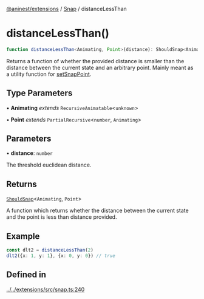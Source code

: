 [@aninest/extensions](../../index.md) / [Snap](../index.md) / distanceLessThan

# distanceLessThan()

```ts
function distanceLessThan<Animating, Point>(distance): ShouldSnap<Animating, Point>
```

Returns a function of whether the provided distance is smaller than the distance between the current state and an arbitrary point.
Mainly meant as a utility function for [setSnapPoint](setSnapPoint.md).

## Type Parameters

• **Animating** *extends* `RecursiveAnimatable`\<`unknown`\>

• **Point** *extends* `PartialRecursive`\<`number`, `Animating`\>

## Parameters

• **distance**: `number`

The threshold euclidean distance.

## Returns

[`ShouldSnap`](../type-aliases/ShouldSnap.md)\<`Animating`, `Point`\>

A function which returns whether the distance between the 
current state and the point is less than distance provided.

## Example

```ts
const dlt2 = distanceLessThan(2)
dlt2({x: 1, y: 1}, {x: 0, y: 0}) // true
```

## Defined in

[../../extensions/src/snap.ts:240](https://github.com/zphrs/aninest/blob/4def9b51a0eda7ca5b3d63922b6674c9f9434175/extensions/src/snap.ts#L240)
